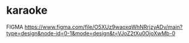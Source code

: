 # karaoke

FIGMA 
https://www.figma.com/file/O5XUz9waoxqWhNRrjzyADv/main?type=design&node-id=0-1&mode=design&t=VJoZ2tXu0OjoXwMb-0
